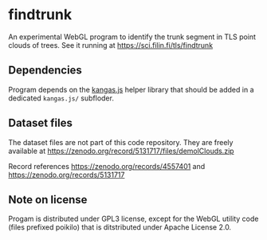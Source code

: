 # findtrunk
An experimental WebGL program to identify the trunk segment in TLS point clouds of trees.
See it running at https://sci.filin.fi/tls/findtrunk

Dependencies
--
Program depends on the [kangas.js](https://github.com/idofilin/kangas.js) helper library that should be added in a dedicated `kangas.js/` subfloder.

Dataset files
--
The dataset files are not part of this code repository. They are freely available at
https://zenodo.org/record/5131717/files/demolClouds.zip

Record references https://zenodo.org/records/4557401 and https://zenodo.org/records/5131717

Note on license
--
Progam is distributed under GPL3 license, except for the WebGL utility code (files prefixed poikilo) that is ditstributed under Apache License 2.0.
